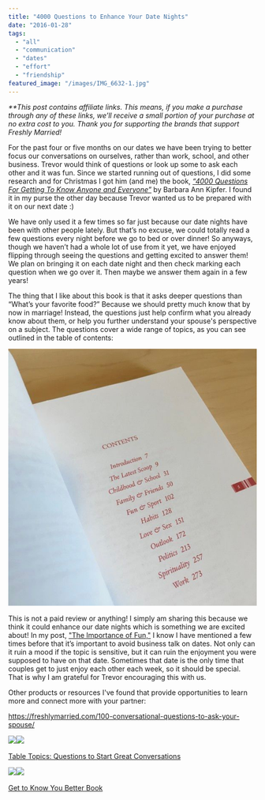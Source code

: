 ```yaml
---
title: "4000 Questions to Enhance Your Date Nights"
date: "2016-01-28"
tags:
  - "all"
  - "communication"
  - "dates"
  - "effort"
  - "friendship"
featured_image: "/images/IMG_6632-1.jpg"
---
```


_\*\*This post contains affiliate links. This means, if you make a purchase through any of these links, we’ll receive a small portion of your purchase at no extra cost to you. Thank you for supporting the brands that support Freshly Married!_

For the past four or five months on our dates we have been trying to better focus our conversations on ourselves, rather than work, school, and other business. Trevor would think of questions or look up some to ask each other and it was fun. Since we started running out of questions, I did some research and for Christmas I got him (and me) the book, [_“4000 Questions For Getting To Know Anyone and Everyone”_](https://amzn.to/2EYkRhw) by Barbara Ann Kipfer. I found it in my purse the other day because Trevor wanted us to be prepared with it on our next date :)

We have only used it a few times so far just because our date nights have been with other people lately. But that’s no excuse, we could totally read a few questions every night before we go to bed or over dinner! So anyways, though we haven’t had a whole lot of use from it yet, we have enjoyed flipping through seeing the questions and getting excited to answer them! We plan on bringing it on each date night and then check marking each question when we go over it. Then maybe we answer them again in a few years!

The thing that I like about this book is that it asks deeper questions than “What’s your favorite food?” Because we should pretty much know that by now in marriage! Instead, the questions just help confirm what you already know about them, or help you further understand your spouse's perspective on a subject. The questions cover a wide range of topics, as you can see outlined in the table of contents:

![IMG_6640](/images/IMG_6640-1.jpg)

This is not a paid review or anything! I simply am sharing this because we think it could enhance our date nights which is something we are excited about! In my post, ["The Importance of Fun,"](http://freshlymarried.com/the-importance-of-fun/) I know I have mentioned a few times before that it’s important to avoid business talk on dates. Not only can it ruin a mood if the topic is sensitive, but it can ruin the enjoyment you were supposed to have on that date. Sometimes that date is the only time that couples get to just enjoy each other each week, so it should be special. That is why I am grateful for Trevor encouraging this with us.

Other products or resources I've found that provide opportunities to learn more and connect more with your partner:

https://freshlymarried.com/100-conversational-questions-to-ask-your-spouse/

[![](//ws-na.amazon-adsystem.com/widgets/q?_encoding=UTF8&ASIN=B00GNI0DNM&Format=_SL160_&ID=AsinImage&MarketPlace=US&ServiceVersion=20070822&WS=1&tag=freshlymarrie-20&language=en_US)](https://www.amazon.com/TableTopics-Original-Anniversary-Questions-Conversations/dp/B00GNI0DNM/ref=as_li_ss_il?keywords=get+to+know+you+questions&qid=1552402960&s=gateway&sr=8-2&linkCode=li2&tag=freshlymarrie-20&linkId=386b37958e20e04b40acdfca048d1386&language=en_US)![](https://ir-na.amazon-adsystem.com/e/ir?t=freshlymarrie-20&language=en_US&l=li2&o=1&a=B00GNI0DNM)

[Table Topics: Questions to Start Great Conversations](https://amzn.to/2EY3zkI)

[![](//ws-na.amazon-adsystem.com/widgets/q?_encoding=UTF8&ASIN=1794100245&Format=_SL160_&ID=AsinImage&MarketPlace=US&ServiceVersion=20070822&WS=1&tag=freshlymarrie-20&language=en_US)](https://www.amazon.com/Wanna-Know-Better-Favorite-Person/dp/1794100245/ref=as_li_ss_il?keywords=get+to+know+you+questions&qid=1552403130&s=gateway&sr=8-20&linkCode=li2&tag=freshlymarrie-20&linkId=29e226a302d8f91a6ea7a4ea44a54669&language=en_US)![](https://ir-na.amazon-adsystem.com/e/ir?t=freshlymarrie-20&language=en_US&l=li2&o=1&a=1794100245)

[Get to Know You Better Book](https://amzn.to/2F1gCSq)
